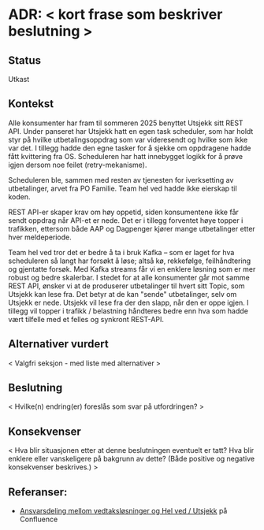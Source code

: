 # ADR: < kort frase som beskriver beslutning >

## Status

Utkast

## Kontekst
Alle konsumenter har fram til sommeren 2025 benyttet Utsjekk sitt REST API. Under panseret har Utsjekk hatt en egen task scheduler, som har holdt styr på hvilke utbetalingsoppdrag som var videresendt og hvilke som ikke var det. I tillegg hadde den egne tasker for å sjekke om oppdragene hadde fått kvittering fra OS. Scheduleren har hatt innebygget logikk for å prøve igjen dersom noe feilet (retry-mekanisme).

Scheduleren ble, sammen med resten av tjenesten for iverksetting av utbetalinger, arvet fra PO Familie. Team hel ved hadde ikke eierskap til koden.

REST API-er skaper krav om høy oppetid, siden konsumentene ikke får sendt oppdrag når API-et er nede. Det er i tillegg forventet høye topper i trafikken, ettersom både AAP og Dagpenger kjører mange utbetalinger etter hver meldeperiode.

Team hel ved tror det er bedre å ta i bruk Kafka – som er laget for hva scheduleren så langt har forsøkt å løse; altså kø, rekkefølge, feilhåndtering og gjentatte forsøk. Med Kafka streams får vi en enklere løsning som er mer robust og bedre skalerbar. I stedet for at alle konsumenter går mot samme REST API, ønsker vi at de produserer utbetalinger til hvert sitt Topic, som Utsjekk kan lese fra. Det betyr at de kan "sende" utbetalinger, selv om Utsjekk er nede. Utsjekk vil lese fra der den slapp, når den er oppe igjen. I tillegg vil topper i trafikk / belastning håndteres bedre enn hva som hadde vært tilfelle med et felles og synkront REST-API.



## Alternativer vurdert

< Valgfri seksjon - med liste med alternativer >

## Beslutning

< Hvilke(n) endring(er) foreslås som svar på utfordringen? >

## Konsekvenser

< Hva blir situasjonen etter at denne beslutningen eventuelt er tatt? Hva blir enklere eller vanskeligere på bakgrunn av dette? (Både positive og negative konsekvenser beskrives.) >

## Referanser:
- [Ansvarsdeling mellom vedtaksløsninger og Hel ved / Utsjekk](https://confluence.adeo.no/spaces/ARML/pages/688985372/013-ADR-P4+Ansvarsdeling+mellom+vedtaksl%C3%B8sninger+og+Utsjekk) på Confluence
